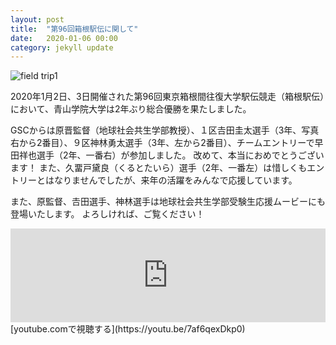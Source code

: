 ```yaml
---
layout: post
title:  "第96回箱根駅伝に関して"
date:   2020-01-06 00:00
category: jekyll update
---
```


![field trip1](http://www.gsc.aoyama.ac.jp/assets/images/news/20200106_hakone_gscmembers.jpg)

2020年1月2日、3日開催された第96回東京箱根間往復大学駅伝競走（箱根駅伝）において、青山学院大学は2年ぶり総合優勝を果たしました。

GSCからは原晋監督（地球社会共生学部教授）、１区𠮷田圭太選手（3年、写真右から2番目）、９区神林勇太選手（3年、左から2番目）、チームエントリーで早田祥也選手（2年、一番右）が参加しました。
改めて、本当におめでとうございます！
また、久畱戸黛良（くるとたいら）選手（2年、一番左）は惜しくもエントリーとはなりませんでしたが、来年の活躍をみんなで応援しています。

また、原監督、𠮷田選手、神林選手は地球社会共生学部受験生応援ムービーにも登場いたします。
よろしければ、ご覧ください！


<div class="movie-wrap16_9">
<iframe width="100%" height="auto" src="https://www.youtube.com/embed/7af6qexDkp0" frameborder="0" allow="accelerometer; autoplay; encrypted-media; gyroscope; picture-in-picture" allowfullscreen></iframe>
</div>
[youtube.comで視聴する](https://youtu.be/7af6qexDkp0)


[jekyll-docs]: https://jekyllrb.com/docs/home
[jekyll-gh]:   https://github.com/jekyll/jekyll
[jekyll-talk]: https://talk.jekyllrb.com/
